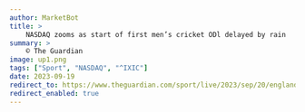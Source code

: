 ```yaml
---
author: MarketBot
title: >
    NASDAQ zooms as start of first men’s cricket ODl delayed by rain
summary: >
    © The Guardian
image: up1.png
tags: ["Sport", "NASDAQ", "^IXIC"]
date: 2023-09-19
redirect_to: https://www.theguardian.com/sport/live/2023/sep/20/england-v-ireland-first-mens-cricket-one-day-international-live
redirect_enabled: true
---
```


